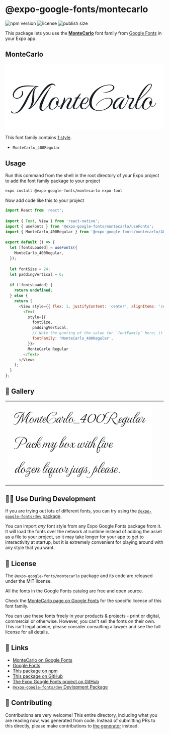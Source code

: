 # @expo-google-fonts/montecarlo

![npm version](https://flat.badgen.net/npm/v/@expo-google-fonts/montecarlo)
![license](https://flat.badgen.net/github/license/expo/google-fonts)
![publish size](https://flat.badgen.net/packagephobia/install/@expo-google-fonts/montecarlo)

This package lets you use the [**MonteCarlo**](https://fonts.google.com/specimen/MonteCarlo) font family from [Google Fonts](https://fonts.google.com/) in your Expo app.

## MonteCarlo

![MonteCarlo](./font-family.png)

This font family contains [1 style](#-gallery).

- `MonteCarlo_400Regular`

## Usage

Run this command from the shell in the root directory of your Expo project to add the font family package to your project
```sh
expo install @expo-google-fonts/montecarlo expo-font
```

Now add code like this to your project
```js
import React from 'react';

import { Text, View } from 'react-native';
import { useFonts } from '@expo-google-fonts/montecarlo/useFonts';
import { MonteCarlo_400Regular } from '@expo-google-fonts/montecarlo/400Regular';

export default () => {
  let [fontsLoaded] = useFonts({
    MonteCarlo_400Regular,
  });

  let fontSize = 24;
  let paddingVertical = 6;

  if (!fontsLoaded) {
    return undefined;
  } else {
    return (
      <View style={{ flex: 1, justifyContent: 'center', alignItems: 'center' }}>
        <Text
          style={{
            fontSize,
            paddingVertical,
            // Note the quoting of the value for `fontFamily` here; it expects a string!
            fontFamily: 'MonteCarlo_400Regular',
          }}>
          MonteCarlo Regular
        </Text>
      </View>
    );
  }
};

```

## 🔡 Gallery


||||
|-|-|-|
|![MonteCarlo_400Regular](.//400Regular/MonteCarlo_400Regular.ttf.png)||||


## 👩‍💻 Use During Development

If you are trying out lots of different fonts, you can try using the [`@expo-google-fonts/dev` package](https://github.com/freeboub/google-fonts/tree/master/font-packages/dev#readme).

You can import *any* font style from any Expo Google Fonts package from it. It will load the fonts
over the network at runtime instead of adding the asset as a file to your project, so it may take longer
for your app to get to interactivity at startup, but it is extremely convenient
for playing around with any style that you want.

## 📖 License

The `@expo-google-fonts/montecarlo` package and its code are released under the MIT license.

All the fonts in the Google Fonts catalog are free and open source.

Check the [MonteCarlo page on Google Fonts](https://fonts.google.com/specimen/MonteCarlo) for the specific license of this font family.

You can use these fonts freely in your products & projects - print or digital, commercial or otherwise. However, you can't sell the fonts on their own. This isn't legal advice, please consider consulting a lawyer and see the full license for all details.

## 🔗 Links

- [MonteCarlo on Google Fonts](https://fonts.google.com/specimen/MonteCarlo)
- [Google Fonts](https://fonts.google.com/)
- [This package on npm](https://www.npmjs.com/package/@expo-google-fonts/montecarlo)
- [This package on GitHub](https://github.com/freeboub/google-fonts/tree/master/font-packages/montecarlo)
- [The Expo Google Fonts project on GitHub](https://github.com/freeboub/google-fonts)
- [`@expo-google-fonts/dev` Devlopment Package](https://github.com/freeboub/google-fonts/tree/master/font-packages/dev)

## 🤝 Contributing

Contributions are very welcome! This entire directory, including what you are reading now, was generated from code. Instead of submitting PRs to this directly, please make contributions to [the generator](https://github.com/freeboub/google-fonts/tree/master/packages/generator) instead.
